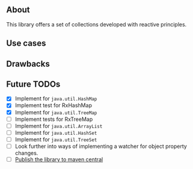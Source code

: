 ## About
This library offers a set of collections developed with reactive principles. 

## Use cases

## Drawbacks

## Future TODOs 
- [x] Implement for `java.util.HashMap`
- [x] Implement test for RxHashMap
- [x] Implement for `java.util.TreeMap`
- [ ] Implement tests for RxTreeMap
- [ ] Implement for `java.util.ArrayList`  
- [ ] Implement for `java.util.HashSet`
- [ ] Implement for `java.util.TreeSet`
- [ ] Look further into ways of implementing a watcher for object property changes.
- [ ] [Publish the library to maven central](https://www.albertgao.xyz/2018/01/18/how-to-publish-artifact-to-maven-central-via-gradle/)
